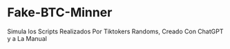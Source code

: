 # Fake-BTC-Minner
Simula los Scripts Realizados Por Tiktokers Randoms, Creado Con ChatGPT y a La Manual
